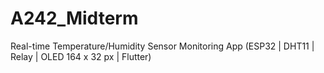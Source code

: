 # A242_Midterm
Real-time Temperature/Humidity Sensor Monitoring App (ESP32 | DHT11 | Relay | OLED 164 x 32 px | Flutter)

